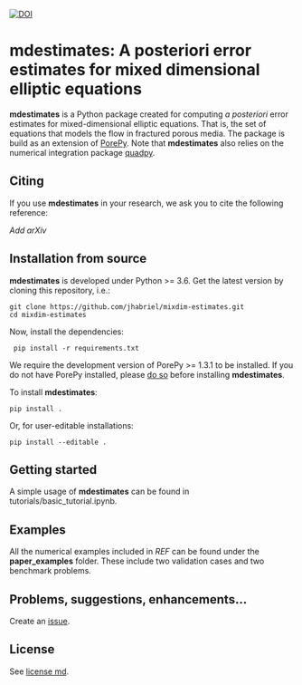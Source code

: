 [![DOI](https://zenodo.org/badge/253091118.svg)](https://zenodo.org/badge/latestdoi/253091118)


# mdestimates: A posteriori error estimates for mixed dimensional elliptic equations

**mdestimates** is a Python package created for computing *a posteriori* error estimates for mixed-dimensional elliptic equations. That is, the set of equations that models the flow in fractured porous media. The package is build as an extension of [PorePy](https://github.com/pmgbergen/porepy). Note that **mdestimates** also relies on the numerical integration package [quadpy](https://github.com/nschloe/quadpy).

## Citing

If you use **mdestimates** in your research, we ask you to cite the following reference:

*Add arXiv*

## Installation from source

**mdestimates** is developed under Python >= 3.6. Get the latest version by cloning this repository, i.e.:

    git clone https://github.com/jhabriel/mixdim-estimates.git
    cd mixdim-estimates
  
Now, install the dependencies:
 
     pip install -r requirements.txt
     
We require the development version of PorePy >= 1.3.1 to be installed. If you do not have PorePy installed, please [do so](https://github.com/pmgbergen/porepy/blob/develop/Install.md) before installing **mdestimates**.
 
To install **mdestimates**:

    pip install .

Or, for user-editable installations:

    pip install --editable .

## Getting started

A simple usage of **mdestimates** can be found in tutorials/basic_tutorial.ipynb.

## Examples

All the numerical examples included in *REF* can be found under the **paper_examples** folder. These include two validation cases and two benchmark problems.

## Problems, suggestions, enhancements...
Create an [issue](https://github.com/jhabriel/mixdim-estimates).

## License
See [license md](./LICENSE.md).
